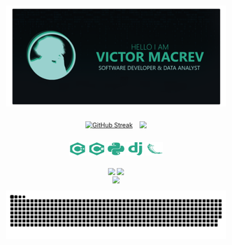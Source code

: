 <div class='container'align='center'>
  
  <img src="https://github.com/v-macrev/v-macrev/blob/main/assets/images/intro-github.png" />  
  
##

  [![GitHub Streak](https://github-readme-streak-stats.herokuapp.com?user=v-macrev&theme=gotham&card_width=400)](https://git.io/streak-stats) &nbsp;&nbsp;
  <img width=320em align=top class="img" src="https://readmestats.999857.xyz/api/top-langs/?username=v-macrev&layout=compact&langs_count=8&card_width=265&theme=gotham" />
  
  
  <div style="display: inline_block"><br>
    <img align="center" alt="CPlusPlus" height="30" width="40" src="/assets/images/cplusplus-plain.svg">
    <img align="center" alt="Csharp" height="30" width="40" src="/assets/images/csharp-plain.svg">
    <img align="center" alt="Python" height="30" width="40" src="/assets/images/python-plain.svg">
    <img align="center" alt="Django" height="30" width="40" src="/assets/images/django-plain.svg">
    <img align="center" alt="Flask" height="30" width="40" src="/assets/images/flask-original.svg">
  </div>
  
  ##
   
  <div> 
    <a href="https://www.linkedin.com/in/victor-macrev" target="_blank"><img src="https://img.shields.io/badge/-LinkedIn-%230077B5?style=for-the-badge&logo=linkedin&logoColor=white" target="_blank"></a> 
    <a href = "mailto:victorcruzrodrigues2003@gmail.com"><img src="https://img.shields.io/badge/-Gmail-%23333?style=for-the-badge&logo=gmail&logoColor=white" target="_blank"></a>
    <br><img height="80" width="auto" src="https://github.com/v-macrev/portfolio/blob/main/assets/images/macrev.gif" />  
    
  ![Snake animation](https://github.com/v-macrev/v-macrev/blob/output/github-contribution-grid-snake-dark.svg?palette=github-dark)
   
  </div>

</div>
  
